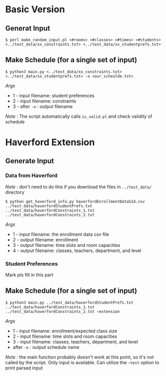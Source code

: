 # Basic Version

## Generat Input

```$ perl make_random_input.pl <#rooms> <#classes> <#times> <#students> <../test_data/xx_constraints.txt> <../test_data/xx_studentprefs.txt>```

## Make Schedule (for a single set of input)

```$ python3 main.py <../test_data/xx_constraints.txt> <../test_data/xx_studentprefs.txt> -o <our_scheulde.txt>  ```

*Args*

- 1 -  input filename: student preferences
- 2 - input filename: constraints
- 3 - after `-o` : output filename

*Note* : The script automatically calls `is_valid.pl` and check validity of schedule

# Haverford Extension

## Generate Input

### Data from Haverford

*Note* : don't need to do this if you download the files in `../test_data/` directory

```$ python get_haverford_info.py haverfordEnrollmentDataS14.csv ../test_data/haverfordStudentPrefs.txt ../test_data/haverfordConstraints_1.txt ../test_data/haverfordConstraints_2.txt```

*Args*

* 1 -  input filename: the enrollment data csv file
* 2 - output filename: enrollment
* 3 - output filename: time slots and room capacities
* 4 - output filename: classes, teachers, department, and level

### Student Preferences 

Mark pls fill in this part

## Make Schedule (for a single set of input)

```$ python3 main.py ../test_data/haverfordStudentPrefs.txt ../test_data/haverfordConstraints_1.txt ../test_data/haverfordConstraints_2.txt —extension```

*Args*

- 1 -  input filename: enrollment/expected class size
- 2 - input filename: time slots and room capacities
- 3 - input filename: classes, teachers, department, and level
- after `-o` : output schedule name

*Note* : the main function probably doesn't work at this point, so it's not called by the script. Only input is available. Can utilize the `—test` option to print parsed input